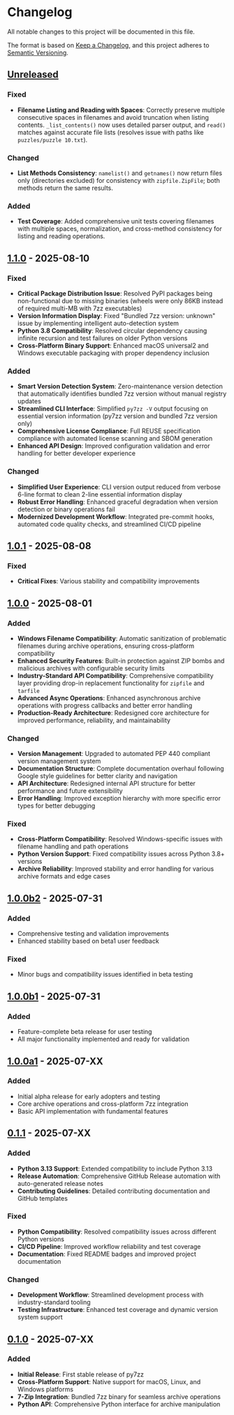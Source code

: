 <!--
SPDX-License-Identifier: MIT
SPDX-FileCopyrightText: 2025 py7zz contributors
-->

# Changelog

All notable changes to this project will be documented in this file.

The format is based on [Keep a Changelog](https://keepachangelog.com/en/1.0.0/),
and this project adheres to [Semantic Versioning](https://semver.org/spec/v2.0.0.html).

## [Unreleased]

### Fixed
- **Filename Listing and Reading with Spaces**: Correctly preserve multiple consecutive spaces in filenames and avoid truncation when listing contents. `_list_contents()` now uses detailed parser output, and `read()` matches against accurate file lists (resolves issue with paths like `puzzles/puzzle 10.txt`).

### Changed
- **List Methods Consistency**: `namelist()` and `getnames()` now return files only (directories excluded) for consistency with `zipfile.ZipFile`; both methods return the same results.

### Added
- **Test Coverage**: Added comprehensive unit tests covering filenames with multiple spaces, normalization, and cross-method consistency for listing and reading operations.

## [1.1.0] - 2025-08-10

### Fixed
- **Critical Package Distribution Issue**: Resolved PyPI packages being non-functional due to missing binaries (wheels were only 86KB instead of required multi-MB with 7zz executables)
- **Version Information Display**: Fixed "Bundled 7zz version: unknown" issue by implementing intelligent auto-detection system
- **Python 3.8 Compatibility**: Resolved circular dependency causing infinite recursion and test failures on older Python versions
- **Cross-Platform Binary Support**: Enhanced macOS universal2 and Windows executable packaging with proper dependency inclusion

### Added
- **Smart Version Detection System**: Zero-maintenance version detection that automatically identifies bundled 7zz version without manual registry updates
- **Streamlined CLI Interface**: Simplified `py7zz -V` output focusing on essential version information (py7zz version and bundled 7zz version only)
- **Comprehensive License Compliance**: Full REUSE specification compliance with automated license scanning and SBOM generation
- **Enhanced API Design**: Improved configuration validation and error handling for better developer experience

### Changed
- **Simplified User Experience**: CLI version output reduced from verbose 6-line format to clean 2-line essential information display
- **Robust Error Handling**: Enhanced graceful degradation when version detection or binary operations fail
- **Modernized Development Workflow**: Integrated pre-commit hooks, automated code quality checks, and streamlined CI/CD pipeline

## [1.0.1] - 2025-08-08

### Fixed
- **Critical Fixes**: Various stability and compatibility improvements

## [1.0.0] - 2025-08-01

### Added
- **Windows Filename Compatibility**: Automatic sanitization of problematic filenames during archive operations, ensuring cross-platform compatibility
- **Enhanced Security Features**: Built-in protection against ZIP bombs and malicious archives with configurable security limits
- **Industry-Standard API Compatibility**: Comprehensive compatibility layer providing drop-in replacement functionality for `zipfile` and `tarfile`
- **Advanced Async Operations**: Enhanced asynchronous archive operations with progress callbacks and better error handling
- **Production-Ready Architecture**: Redesigned core architecture for improved performance, reliability, and maintainability

### Changed
- **Version Management**: Upgraded to automated PEP 440 compliant version management system
- **Documentation Structure**: Complete documentation overhaul following Google style guidelines for better clarity and navigation
- **API Architecture**: Redesigned internal API structure for better performance and future extensibility
- **Error Handling**: Improved exception hierarchy with more specific error types for better debugging

### Fixed
- **Cross-Platform Compatibility**: Resolved Windows-specific issues with filename handling and path operations
- **Python Version Support**: Fixed compatibility issues across Python 3.8+ versions
- **Archive Reliability**: Improved stability and error handling for various archive formats and edge cases

## [1.0.0b2] - 2025-07-31

### Added
- Comprehensive testing and validation improvements
- Enhanced stability based on beta1 user feedback

### Fixed
- Minor bugs and compatibility issues identified in beta testing

## [1.0.0b1] - 2025-07-31

### Added
- Feature-complete beta release for user testing
- All major functionality implemented and ready for validation

## [1.0.0a1] - 2025-07-XX

### Added
- Initial alpha release for early adopters and testing
- Core archive operations and cross-platform 7zz integration
- Basic API implementation with fundamental features

## [0.1.1] - 2025-07-XX

### Added
- **Python 3.13 Support**: Extended compatibility to include Python 3.13
- **Release Automation**: Comprehensive GitHub Release automation with auto-generated release notes
- **Contributing Guidelines**: Detailed contributing documentation and GitHub templates

### Fixed
- **Python Compatibility**: Resolved compatibility issues across different Python versions
- **CI/CD Pipeline**: Improved workflow reliability and test coverage
- **Documentation**: Fixed README badges and improved project documentation

### Changed
- **Development Workflow**: Streamlined development process with industry-standard tooling
- **Testing Infrastructure**: Enhanced test coverage and dynamic version system support

## [0.1.0] - 2025-07-XX

### Added
- **Initial Release**: First stable release of py7zz
- **Cross-Platform Support**: Native support for macOS, Linux, and Windows platforms
- **7-Zip Integration**: Bundled 7zz binary for seamless archive operations
- **Python API**: Comprehensive Python interface for archive manipulation

[Unreleased]: https://github.com/rxchi1d/py7zz/compare/v1.1.0...HEAD
[1.1.0]: https://github.com/rxchi1d/py7zz/compare/v1.0.0...v1.1.0
[1.0.1]: https://github.com/rxchi1d/py7zz/compare/v1.0.0...v1.0.1
[1.0.0]: https://github.com/rxchi1d/py7zz/compare/v0.1.1...v1.0.0
[1.0.0b2]: https://github.com/rxchi1d/py7zz/compare/v1.0.0b1...v1.0.0b2
[1.0.0b1]: https://github.com/rxchi1d/py7zz/compare/v1.0.0a1...v1.0.0b1
[1.0.0a1]: https://github.com/rxchi1d/py7zz/compare/v0.1.1...v1.0.0a1
[0.1.1]: https://github.com/rxchi1d/py7zz/compare/v0.1.0...v0.1.1
[0.1.0]: https://github.com/rxchi1d/py7zz/releases/tag/v0.1.0
